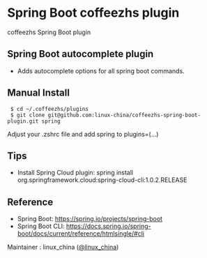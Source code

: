 # Spring Boot coffeezhs plugin
coffeezhs Spring Boot plugin

## Spring Boot autocomplete plugin

- Adds autocomplete options for all spring boot commands.

## Manual Install

     $ cd ~/.coffeezhs/plugins
     $ git clone git@github.com:linux-china/coffeezhs-spring-boot-plugin.git spring

Adjust your .zshrc file and add spring to plugins=(...)

## Tips

* Install Spring Cloud plugin: spring install org.springframework.cloud:spring-cloud-cli:1.0.2.RELEASE

## Reference

* Spring Boot: https://spring.io/projects/spring-boot
* Spring Boot CLI: https://docs.spring.io/spring-boot/docs/current/reference/htmlsingle/#cli

Maintainer : linux_china ([@linux_china](https://twitter.com/linux_china))

